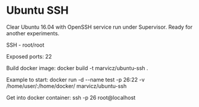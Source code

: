 # Ubuntu SSH

Clear Ubuntu 16.04 with OpenSSH service run under Supervisor. Ready for another experiments.

SSH    - root/root

Exposed ports: 22

Build docker image: docker build -t marvicz/ubuntu-ssh .

Example to start: docker run -d --name test -p 26:22 -v /home/user/:/home/docker/ marvicz/ubuntu-ssh

Get into docker container: ssh -p 26 root@localhost
